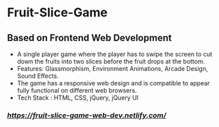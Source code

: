 # Fruit-Slice-Game
## Based on Frontend Web Development

- A single player game where the player has to swipe the screen to cut down the fruits
into two slices before the fruit drops at the bottom.
- Features: Glassmorphism, Environment Animations, Arcade Design, Sound Effects.
- The game has a responsive web design and is compatible to appear fully functional on
different web browsers.
- Tech Stack : HTML, CSS, jQuery, jQuery UI

### _https://fruit-slice-game-web-dev.netlify.com/_

